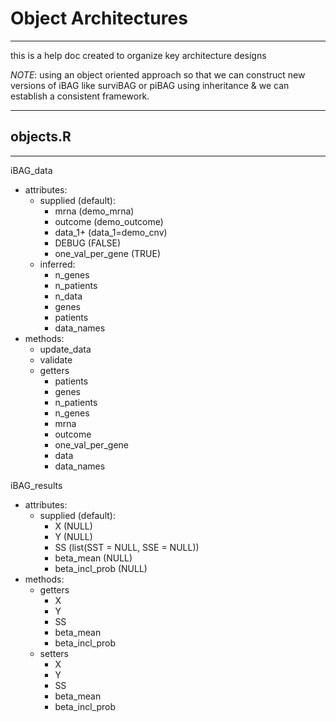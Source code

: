 # Object Architectures
---
this is a help doc created to organize key architecture designs

*NOTE*: using an object oriented approach so that we can construct new versions
of iBAG like surviBAG or piBAG using inheritance & we can establish a consistent
 framework.

----------
## objects.R
----------
iBAG_data
  - attributes:
    - supplied (default):
      - mrna (demo_mrna)
      - outcome (demo_outcome)
      - data_1+ (data_1=demo_cnv)
      - DEBUG (FALSE)
      - one_val_per_gene (TRUE)
    - inferred:
      - n_genes
      - n_patients
      - n_data
      - genes
      - patients
      - data_names
  - methods:
    - update_data
    - validate
    - getters
      - patients
      - genes
      - n_patients
      - n_genes
      - mrna
      - outcome
      - one_val_per_gene
      - data
      - data_names

iBAG_results
  - attributes:
    - supplied (default):
      - X (NULL)
      - Y (NULL)
      - SS (list(SST = NULL, SSE = NULL))
      - beta_mean (NULL)
      - beta_incl_prob (NULL)
  - methods:
    - getters
      - X
      - Y
      - SS
      - beta_mean
      - beta_incl_prob
    - setters
      - X
      - Y
      - SS
      - beta_mean
      - beta_incl_prob
